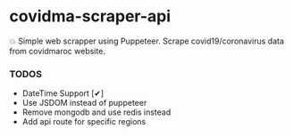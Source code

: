 # covidma-scraper-api

💥 Simple web scrapper using Puppeteer. Scrape covid19/coronavirus data from covidmaroc website.

### TODOS

- DateTime Support [✔]
- Use JSDOM instead of puppeteer
- Remove mongodb and use redis instead
- Add api route for specific regions
